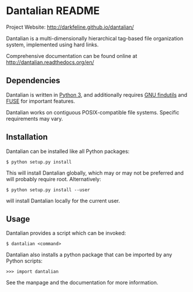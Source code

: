 # Dantalian README

Project Website: <http://darkfeline.github.io/dantalian/>

Dantalian is a multi-dimensionally hierarchical tag-based file
organization system, implemented using hard links.

Comprehensive documentation can be found online at
<http://dantalian.readthedocs.org/en/>

## Dependencies

Dantalian is written in [Python 3][1], and additionally requires [GNU
findutils][2] and [FUSE][3] for important features.

[1]: http://www.python.org/
[2]: http://fuse.sourceforge.net/
[3]: https://www.gnu.org/software/findutils/

Dantalian works on contiguous POSIX-compatible file systems.  Specific
requirements may vary.

## Installation

Dantalian can be installed like all Python packages:

    $ python setup.py install

This will install Dantalian globally, which may or may not be preferred
and will probably require root.  Alternatively:

    $ python setup.py install --user

will install Dantalian locally for the current user.

## Usage

Dantalian provides a script which can be invoked:

    $ dantalian <command>

Dantalian also installs a python package that can be imported by any
Python scripts:

    >>> import dantalian

See the manpage and the documentation for more information.
